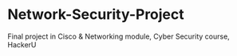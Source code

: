 # Network-Security-Project
Final project in Cisco &amp; Networking module, Cyber Security course, HackerU

